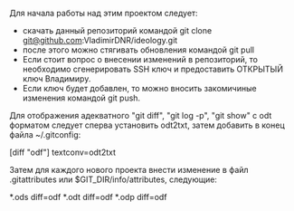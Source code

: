 Для начала работы над этим проектом следует:
- скачать данный репозиторий командой git clone git@github.com:VladimirDNR/ideology.git
- после этого можно стягивать обновления командой git pull
- Если стоит вопрос о внесении изменений в репозиторий, то необходимо сгенерировать SSH ключ и предоставить ОТКРЫТЫЙ ключ Владимиру.
- Если ключ будет добавлен, то можно вносить закомичиные изменения командой git push.

Для отображения адекватного "git diff", "git log -p", "git show" с odt форматом следует сперва установить odt2txt, затем добавить в конец файла ~/.gitconfig:

[diff "odf"]
      textconv=odt2txt

Затем для каждого нового проекта внести изменение в файл .gitattributes или $GIT_DIR/info/attributes, следующие:


*.ods diff=odf
*.odt diff=odf
*.odp diff=odf
